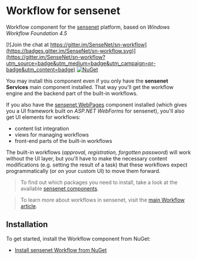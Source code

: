 # Workflow for sensenet
Workflow component for the [sensenet](https://github.com/SenseNet/sensenet) platform, based on _Windows Workflow Foundation 4.5_

[![Join the chat at https://gitter.im/SenseNet/sn-workflow](https://badges.gitter.im/SenseNet/sn-workflow.svg)](https://gitter.im/SenseNet/sn-workflow?utm_source=badge&utm_medium=badge&utm_campaign=pr-badge&utm_content=badge)
[![NuGet](https://img.shields.io/nuget/v/SenseNet.Workflow.Install.svg)](https://www.nuget.org/packages/SenseNet.Workflow.Install)

You may install this component even if you only have the **sensenet Services** main component installed. That way you'll get the workflow engine and the backend part of the built-in workflows.

If you also have the [sensenet WebPages](https://github.com/SenseNet/sn-webpages) component installed (which gives you a UI framework built on *ASP.NET WebForms* for sensenet), you'll also get UI elements for workflows:

- content list integration
- views for managing workflows
- front-end parts of the built-in workflows

The built-in workflows (_approval, registration, forgotten password_) will work without the UI layer, but you'll have to make the necessary content modifications (e.g. setting the result of a task) that these workflows expect programmatically (or on your custom UI) to move them forward.

> To find out which packages you need to install, take a look at the available [sensenet components](http://community.sensenet.com/docs/sensenet-components).

> To learn more about workflows in sensenet, visit the [main Workflow article](/docs/workflow.md).

## Installation
To get started, install the Workflow component from NuGet:
- [Install sensenet Workflow from NuGet](/docs/install-workflow-from-nuget.md)